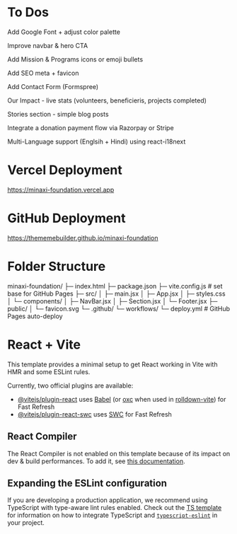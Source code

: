 
# To Dos

Add Google Font + adjust color palette

Improve navbar & hero CTA

Add Mission & Programs icons or emoji bullets

Add SEO meta + favicon

Add Contact Form (Formspree)

Our Impact - live stats (volunteers, beneficieris, projects completed)

Stories section - simple blog posts

Integrate a donation payment flow via Razorpay or Stripe

Multi-Language support (Englsih + Hindi) using react-i18next


# Vercel Deployment

https://minaxi-foundation.vercel.app

# GitHub Deployment

https://thememebuilder.github.io/minaxi-foundation

# Folder Structure

minaxi-foundation/
├─ index.html
├─ package.json
├─ vite.config.js         # set base for GitHub Pages
├─ src/
│  ├─ main.jsx
│  ├─ App.jsx
│  ├─ styles.css
│  └─ components/
│     ├─ NavBar.jsx
│     ├─ Section.jsx
│     └─ Footer.jsx
├─ public/
│  └─ favicon.svg
└─ .github/
   └─ workflows/
      └─ deploy.yml      # GitHub Pages auto-deploy

# React + Vite

This template provides a minimal setup to get React working in Vite with HMR and some ESLint rules.

Currently, two official plugins are available:

- [@vitejs/plugin-react](https://github.com/vitejs/vite-plugin-react/blob/main/packages/plugin-react) uses [Babel](https://babeljs.io/) (or [oxc](https://oxc.rs) when used in [rolldown-vite](https://vite.dev/guide/rolldown)) for Fast Refresh
- [@vitejs/plugin-react-swc](https://github.com/vitejs/vite-plugin-react/blob/main/packages/plugin-react-swc) uses [SWC](https://swc.rs/) for Fast Refresh

## React Compiler

The React Compiler is not enabled on this template because of its impact on dev & build performances. To add it, see [this documentation](https://react.dev/learn/react-compiler/installation).

## Expanding the ESLint configuration

If you are developing a production application, we recommend using TypeScript with type-aware lint rules enabled. Check out the [TS template](https://github.com/vitejs/vite/tree/main/packages/create-vite/template-react-ts) for information on how to integrate TypeScript and [`typescript-eslint`](https://typescript-eslint.io) in your project.

